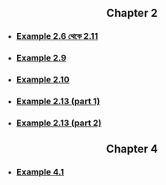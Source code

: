 <h2 align="center">Chapter 2</h2>

- ### [Example 2.6 থেকে 2.11](https://www.youtube.com/watch?v=p3RkimyK0UQ)

- ### [Example 2.9](https://www.youtube.com/watch?v=DC33DHwtWBQ)

- ### [Example 2.10](https://www.youtube.com/watch?v=FVU9sJMhJA0)

- ### [Example 2.13 (part 1)](https://www.youtube.com/watch?v=Utg53IbI8ko)

- ### [Example 2.13 (part 2)](https://www.youtube.com/watch?v=OEYEEGcKo6I)

<h2 align="center">Chapter 4</h2>

- ### [Example 4.1](https://www.youtube.com/watch?v=PNzuaRpmgoA)